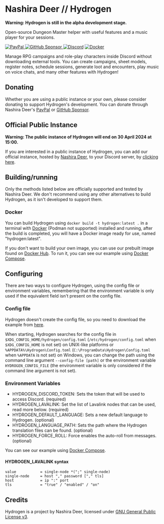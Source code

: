 # Nashira Deer // Hydrogen

**Warning: Hydrogen is still in the alpha development stage.**

Open-source Dungeon Master helper with useful features and a music player for your sessions.

[![PayPal](https://img.shields.io/badge/Paypal-003087?style=for-the-badge&logo=paypal&logoColor=%23fff)
](https://www.paypal.com/donate/?business=QQGMTC3FQAJF6&no_recurring=0&item_name=Thanks+for+donating+for+me%2C+this+helps+me+a+lot+to+continue+developing+and+maintaining+my+projects.&currency_code=USD)
[![GitHub Sponsor](https://img.shields.io/badge/GitHub%20Sponsor-181717?style=for-the-badge&logo=github&logoColor=%23fff)
](https://github.com/sponsors/nashiradeer)
[![Discord](https://img.shields.io/badge/Discord%20Bot-5865F2?style=for-the-badge&logo=discord&logoColor=%23fff)](https://discord.com/api/oauth2/authorize?client_id=1128087591179268116&permissions=275417975808&scope=bot+applications.commands)
[![Docker](https://img.shields.io/docker/v/nashiradeer/hydrogen?style=for-the-badge&logo=docker&logoColor=%23fff&label=Docker&labelColor=%232496ED&color=%232496ED)](https://hub.docker.com/r/nashiradeer/hydrogen)

Manage RPG campaigns and role-play characters inside Discord without downloading external tools. You can create campaigns, sheet models, register notes, schedule sessions, generate loot and encounters, play music on voice chats, and many other features with Hydrogen!

## Donating

Whether you are using a public instance or your own, please consider donating to support Hydrogen's development. You can donate through Nashira Deer's [PayPal](https://www.paypal.com/donate/?business=QQGMTC3FQAJF6&no_recurring=0&item_name=Thanks+for+donating+for+me%2C+this+helps+me+a+lot+to+continue+developing+and+maintaining+my+projects.&currency_code=USD) or [GitHub Sponsor](https://github.com/sponsors/nashiradeer).

## Official Public Instance

**Warning: The public instance of Hydrogen will end on 30 April 2024 at 15:00.**

If you are interested in a public instance of Hydrogen, you can add our official instance, hosted by [Nashira Deer](https://github.com/nashiradeer), to your Discord server, by [clicking here](https://discord.com/api/oauth2/authorize?client_id=1128087591179268116&permissions=275417975808&scope=bot+applications.commands).

## Building/running

Only the methods listed below are officially supported and tested by Nashira Deer. We don't recommend using any other alternatives to build Hydrogen, as it isn't developed to support them.

### Docker

You can build Hydrogen using `docker build -t hydrogen:latest .` in a terminal with [Docker](https://docker.com) (Podman not supported) installed and running, after the build is completed, you will have a Docker image ready for use, named "hydrogen:latest".

If you don't want to build your own image, you can use our prebuilt image found on [Docker Hub](https://hub.docker.com/r/nashiradeer/hydrogen). To run it, you can see our example using [Docker Compose](compose.yaml).

## Configuring

There are two ways to configure Hydrogen, using the config file or environment variables, remembering that the environment variable is only used if the equivalent field isn't present on the config file.

### Config file

Hydrogen doesn't create the config file, so you need to download the example from [here](config.toml).

When starting, Hydrogen searches for the config file in `$XDG_CONFIG_HOME/hydrogen/config.toml` (`/etc/hydrogen/config.toml` when `$XDG_CONFIG_HOME` is not set) on UNIX-like platforms or `%APPDATA%\Hydrogen\Config.toml` (`C:\ProgramData\Hydrogen\Config.toml` when `%APPDATA` is not set) on Windows, you can change the path using the command line argument `--config-file [path]` or the environment variable `HYDROGEN_CONFIG_FILE` (the environment variable is only considered if the command line argument is not set).

### Environment Variables

- HYDROGEN_DISCORD_TOKEN: Sets the token that will be used to access Discord. (required)
- HYDROGEN_LAVALINK: Set the list of Lavalink nodes that can be used, read more below. (required)
- HYDROGEN_DEFAULT_LANGUAGE: Sets a new default language to Hydrogen. (optional)
- HYDROGEN_LANGUAGE_PATH: Sets the path where the Hydrogen translation files can be found. (optional)
- HYDROGEN_FORCE_ROLL: Force enables the auto-roll from messages. (optional)

You can see our example using [Docker Compose](compose.yaml).

#### HYDROGEN_LAVALINK syntax

```plain
value           = single-node *(";" single-node)
single-node     = host "," password ["," tls]
host            = ip ":" port
tls             = "true" / "enabled" / "on"
```

## Credits

Hydrogen is a project by Nashira Deer, licensed under [GNU General Public License v3](LICENSE.txt).
